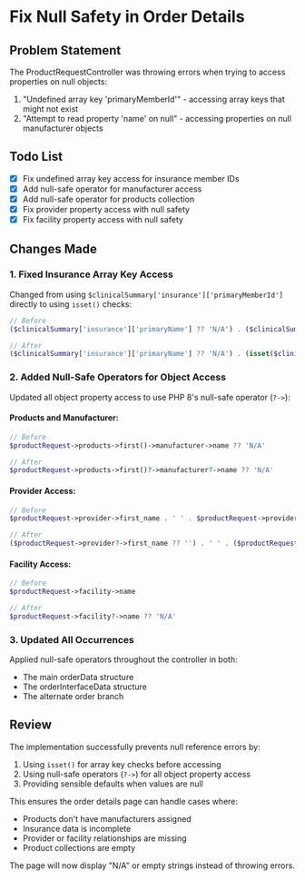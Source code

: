# Fix Null Safety in Order Details

## Problem Statement
The ProductRequestController was throwing errors when trying to access properties on null objects:
1. "Undefined array key 'primaryMemberId'" - accessing array keys that might not exist
2. "Attempt to read property 'name' on null" - accessing properties on null manufacturer objects

## Todo List
- [x] Fix undefined array key access for insurance member IDs
- [x] Add null-safe operator for manufacturer access
- [x] Add null-safe operator for products collection
- [x] Fix provider property access with null safety
- [x] Fix facility property access with null safety

## Changes Made

### 1. Fixed Insurance Array Key Access
Changed from using `$clinicalSummary['insurance']['primaryMemberId']` directly to using `isset()` checks:
```php
// Before
($clinicalSummary['insurance']['primaryName'] ?? 'N/A') . ($clinicalSummary['insurance']['primaryMemberId'] ? ' - ' . $clinicalSummary['insurance']['primaryMemberId'] : '')

// After  
($clinicalSummary['insurance']['primaryName'] ?? 'N/A') . (isset($clinicalSummary['insurance']['primaryMemberId']) ? ' - ' . $clinicalSummary['insurance']['primaryMemberId'] : '')
```

### 2. Added Null-Safe Operators for Object Access
Updated all object property access to use PHP 8's null-safe operator (`?->`):

#### Products and Manufacturer:
```php
// Before
$productRequest->products->first()->manufacturer->name ?? 'N/A'

// After
$productRequest->products->first()?->manufacturer?->name ?? 'N/A'
```

#### Provider Access:
```php
// Before
$productRequest->provider->first_name . ' ' . $productRequest->provider->last_name

// After
($productRequest->provider?->first_name ?? '') . ' ' . ($productRequest->provider?->last_name ?? '')
```

#### Facility Access:
```php
// Before
$productRequest->facility->name

// After
$productRequest->facility?->name ?? 'N/A'
```

### 3. Updated All Occurrences
Applied null-safe operators throughout the controller in both:
- The main orderData structure
- The orderInterfaceData structure
- The alternate order branch

## Review

The implementation successfully prevents null reference errors by:
1. Using `isset()` for array key checks before accessing
2. Using null-safe operators (`?->`) for all object property access
3. Providing sensible defaults when values are null

This ensures the order details page can handle cases where:
- Products don't have manufacturers assigned
- Insurance data is incomplete
- Provider or facility relationships are missing
- Product collections are empty

The page will now display "N/A" or empty strings instead of throwing errors.